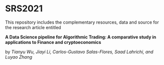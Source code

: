 # SRS2021
This repository includes the complementary resources, data and source for the research article entitled 

**A Data Science pipeline for Algorithmic Trading: A comparative study in applications to Finance and cryptoeconomics**

by *Tianyu Wu, Jiayi Li, Carlos-Gustavo Salas-Flores, Saad Lahrichi, and Luyao Zhang*
